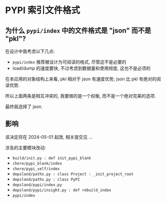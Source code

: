 # PYPI 索引文件格式

## 为什么 `pypi/index` 中的文件格式是 "json" 而不是 "pkl"?

在设计中我考虑以下几点:

- `pypi/index` 推荐被设计为可阅读的格式, 尽管这不是必要的
- load/dump 的速度要快, 不过考虑到数据量和使用频度, 这也不是必须的

在本应用的对象结构上来看, pkl 相对于 json 有速度优势; json 比 pkl 有绝对的阅读优势.

所以上面两条是相互冲突的, 我要做的是一个权衡, 而不是一个绝对完美的选项.

最终我选择了 json.

## 影响

该决定将在 2024-05-01 起效, 相关提交见 ...

涉及的主要模块改动:

- `build/init.py : def init_pypi_blank`
- `chore/pypi_blank/index`
- `chore/pypi_self/index`
- `depsland/paths.py : class Project : _init_project_root`
- `depsland/paths.py : class PyPI`
- `depsland/pypi/index.py`
- `depsland/pypi/insight.py : def rebuild_index`
- `pypi/index`
